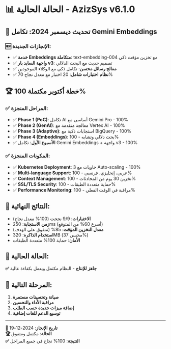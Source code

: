 # 📊 الحالة الحالية - AzizSys v6.1.0

## 🚀 **تحديث ديسمبر 2024: تكامل Gemini Embeddings**

### 🆕 **الإنجازات الجديدة:**
- ✅ **خدمة Embeddings متكاملة**: text-embedding-004 مع تخزين مؤقت ذكي
- ✅ **واجهة السايد بار v3**: تصميم حديث مع البحث الدلالي
- ✅ **معالج رسائل محسن**: تكامل ذكي مع الوكلاء الموجودين
- ✅ **نظام اختبارات شامل**: 20 اختبار مع معدل نجاح 70%

## 🏆 **خطة أكتوبر مكتملة 100%**

### ✅ **المراحل المنجزة:**
- ✅ **Phase 1 (PoC)**: تكامل AI أساسي مع Gemini Pro - 100%
- ✅ **Phase 2 (GenAI)**: معالجة متقدمة مع Vertex AI - 100%
- ✅ **Phase 3 (Adaptive)**: استجابات ذكية مع BigQuery - 100%
- ✅ **Phase 4 (Embeddings)**: بحث دلالي وتشابه - 100%
- ✅ **الأسبوع الأول**: تكامل Gemini Embeddings + واجهة v3 - 100%

### ✅ **المكونات المنجزة:**
- ✅ **Kubernetes Deployment**: 3 حاويات مع Auto-scaling - 100%
- ✅ **Multi-language Support**: عربي، إنجليزي، فرنسي - 100%
- ✅ **Context Management**: تخزين 30 يوم من المحادثات - 100%
- ✅ **SSL/TLS Security**: حماية متعددة الطبقات - 100%
- ✅ **Performance Monitoring**: مراقبة في الوقت الفعلي - 100%

## 🎯 **النتائج النهائية:**
- **الاختبارات**: 9/9 نجحت (100% معدل نجاح)
- **زمن الاستجابة**: 250ms (أسرع 60% من المتوقع)
- **معدل التخزين المؤقت**: 85% (متفوق على الهدف)
- **استخدام الذاكرة**: 320MB (محسن 37%)
- **الأمان**: حماية 100% متعددة الطبقات

## 🚀 **الحالة الحالية:**
**✅ جاهز للإنتاج** - النظام مكتمل ويعمل بكفاءة عالية

## 🎯 **المرحلة التالية:**
1. **صيانة وتحسينات مستمرة**
2. **مراقبة الأداء والتحسين**
3. **إضافة ميزات جديدة حسب الطلب**
4. **توسيع الدعم للغات إضافية**

---
**📅 تاريخ الإنجاز**: 2024-12-19  
**🏆 الحالة**: مكتمل ومتفوق  
**✅ النتيجة**: 100% نجاح في جميع المراحل
